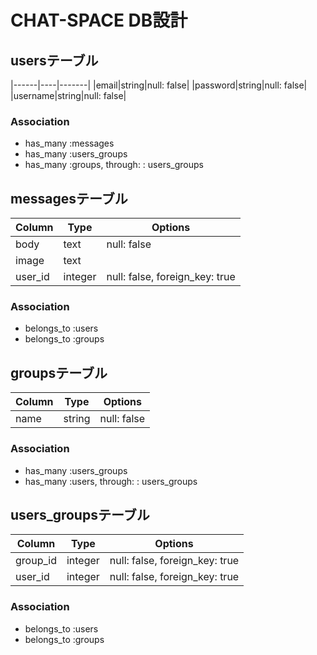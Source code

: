 # CHAT-SPACE DB設計
## usersテーブル
|------|----|-------|
|email|string|null: false|
|password|string|null: false|
|username|string|null: false|
### Association
- has_many :messages
- has_many :users_groups
- has_many :groups, through: : users_groups

## messagesテーブル
|Column|Type|Options|
|------|----|-------|
|body|text|null: false|
|image|text||
|user_id|integer|null: false, foreign_key: true|
### Association
- belongs_to :users
- belongs_to :groups

## groupsテーブル
|Column|Type|Options|
|------|----|-------|
|name|string|null: false|
### Association
- has_many :users_groups
- has_many  :users,  through:  : users_groups

## users_groupsテーブル
|Column|Type|Options|
|------|----|-------|
|group_id|integer|null: false, foreign_key: true|
|user_id|integer|null: false, foreign_key: true|
### Association
- belongs_to :users
- belongs_to :groups
